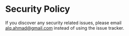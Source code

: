 # Security Policy

If you discover any security related issues, please email alq.ahmad@gmail.com instead of using the issue tracker.
